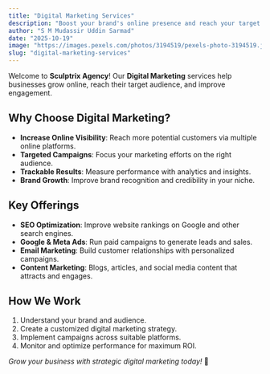```yaml
---
title: "Digital Marketing Services"
description: "Boost your brand's online presence and reach your target audience effectively with Sculptrix Agency's strategic digital marketing solutions."
author: "S M Mudassir Uddin Sarmad"
date: "2025-10-19"
image: "https://images.pexels.com/photos/3194519/pexels-photo-3194519.jpeg"
slug: "digital-marketing-services"
---
```


Welcome to **Sculptrix Agency**! Our **Digital Marketing** services help businesses grow online, reach their target audience, and improve engagement.  

## Why Choose Digital Marketing?

- **Increase Online Visibility**: Reach more potential customers via multiple online platforms.  
- **Targeted Campaigns**: Focus your marketing efforts on the right audience.  
- **Trackable Results**: Measure performance with analytics and insights.  
- **Brand Growth**: Improve brand recognition and credibility in your niche.  

## Key Offerings

- **SEO Optimization**: Improve website rankings on Google and other search engines.  
- **Google & Meta Ads**: Run paid campaigns to generate leads and sales.  
- **Email Marketing**: Build customer relationships with personalized campaigns.  
- **Content Marketing**: Blogs, articles, and social media content that attracts and engages.  

## How We Work

1. Understand your brand and audience.  
2. Create a customized digital marketing strategy.  
3. Implement campaigns across suitable platforms.  
4. Monitor and optimize performance for maximum ROI.  

*Grow your business with strategic digital marketing today!* 🚀